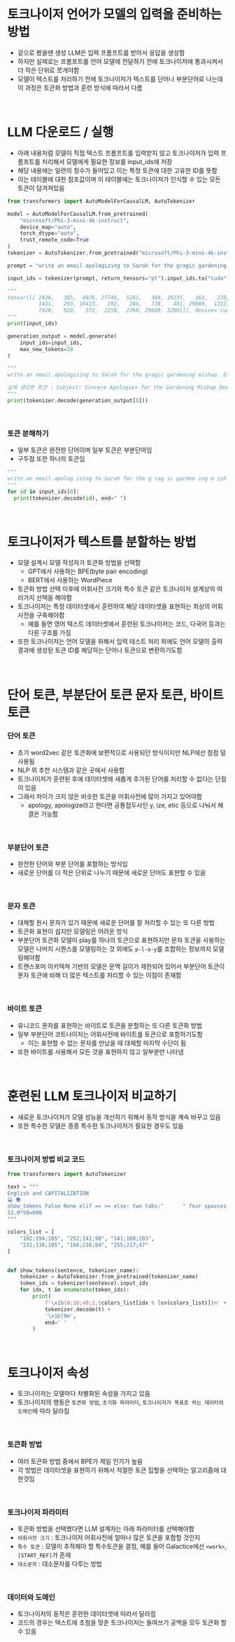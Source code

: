 # 토크나이저 언어가 모델의 입력을 준비하는 방법
- 겉으로 봤을땐 생성 LLM은 입력 프롬프트를 받아서 응답을 생성함
- 하지만 실제로는 프롬프트를 언어 모델에 전달하기 전에 토크나이저에 통과시켜서 더 작은 단위로 쪼개야함
- 모델이 텍스트를 처리하기 전에 토크나이저가 텍스트를 단어나 부분단어로 나는데 이 과정은 토큰화 방법과 훈련 방식에 따라서 다름

<br>

# LLM 다운로드 / 실행
- 아래 내용처럼 모델이 직접 텍스트 프롬프트를 입력받지 않고 토크나이저가 입력 프롬프트를 처리해서 모델에게 필요한 정보를 input_ids에 저장
- 해당 내용에는 일련의 정수가 들어있고 이는 특정 토큰에 대한 고유한 ID를 뜻함
- 이는 테이블에 대한 참조값이며 이 테이블에는 토크나이저가 인식할 수 있는 모든 토큰이 담겨져있음
```python
from transformers import AutoModelForCausalLM, AutoTokenizer

model = AutoModelForCausalLM.from_pretrained(
    "microsoft/Phi-3-mini-4k-instruct",
    device_map="auto",
    torch_dtype="auto",
    trust_remote_code=True
)
tokenizer = AutoTokenizer.from_pretrained("microsoft/Phi-3-mini-4k-instruct")

prompt = "write an email apologizing to Sarah for the gragic gardening mishap. Exaplain how it happended.<|assistant|>"

input_ids = tokenizer(prompt, return_tensors="pt").input_ids.to("cuda")

"""
tensor([[ 2436,   385,  4876, 27746,  5281,   304, 19235,   363,   278,   330,
          1431,   293, 16423,   292,   286,   728,   481, 29889,  1222,   481,
          7420,   920,   372,  2250,  2760, 29889, 32001]], device='cuda:0')
"""
print(input_ids)

generation_output = model.generate(
    input_ids=input_ids,
    max_new_tokens=20
)

"""
write an email apologizing to Sarah for the gragic gardening mishap. Exaplain how it happended.<|assistant|> 

실제 생성한 토큰 : Subject: Sincere Apologies for the Gardening Mishap Dear Sarah
"""
print(tokenizer.decode(generation_output[0]))
```

<br>

### 토큰 분해하기
- 일부 토큰은 완전한 단어이며 일부 토큰은 부분단어임
- 구두점 또한 하나의 토큰임
```python
"""
write an email apolog izing to Sarah for the g rag ic garden ing m ish ap . Ex ap lain how it happ ended . <|assistant|> 
"""
for id in input_ids[0]:
  print(tokenizer.decode(id), end=" ")
```

<br>

# 토크나이저가 텍스트를 분할하는 방법
- 모델 설계시 모델 작성자가 토큰화 방법을 선택함
  - GPT에서 사용하는 BPE(byte pair encoding)
  - BERT에서 사용하는 WordPiece
- 토큰화 방법 선택 이후에 어휘사전 크기와 특수 토큰 같은 토크나이저 설계상의 여러가지 선택을 해야함
- 토크나이저는 특정 데이터셋에서 훈련하여 해당 데이터셋을 표현하는 최상의 어휘사전을 구축해야함
  - 예를 들면 영어 텍스트 데이터셋에서 훈련된 토크나이저는 코드, 다국어 등과는 다른 구조를 가짐
- 또한 토크나이저는 언어 모델을 위해서 입력 테스트 처리 외에도 언어 모델의 출력 결과에 생성된 토큰 ID를 해당하는 단어나 토큰으로 변환하기도함

<br>

# 단어 토큰, 부분단어 토큰 문자 토큰, 바이트 토큰
### 단어 토큰
- 초기 word2vec 같은 토큰화에 보편적으로 사용되던 방식이지만 NLP에선 점점 덜 사용됨
- NLP 외 추천 시스템과 같은 곳에서 사용함
- 토크나이저가 훈련된 후에 데이터셋에 새롭게 추가된 단어를 처리할 수 없다는 단점이 있음
- 그래서 차이가 크지 않은 비슷한 토큰을 어휘사전에 많이 가지고 있어야함
  - apology, apologize라고 한다면 공통접두사인 y, ize, etic 등으로 나눠서 해결은 가능함

<br>

### 부분단어 토큰
- 완전한 단어와 부분 단어를 포함하는 방식임
- 새로운 단어를 더 작은 단위로 나누기 때문에 새로운 단어도 표현할 수 있음

<br>

### 문자 토큰
- 대체할 원시 문자가 있기 때문에 새로운 단어를 잘 처리할 수 있는 또 다른 방법
- 토큰화 표현이 쉽지만 모델링은 어려운 방식
- 부분단어 토큰화 모델이 play를 하나의 토큰으로 표현하지만 문자 토큰을 사용하는 모델은 나머지 시퀀스를 모델링하는 것 외에도 `p-l-a-y`를 조합하는 정보까지 모델링해야함
- 트랜스포머 아키텍쳐 기반의 모델은 문맥 길이가 제한되어 있어서 부분단어 토큰이 문자 토큰에 비해 더 많은 텍스트를 처리할 수 있는 이점이 존재함

<br>

### 바이트 토큰
- 유니코드 문자를 표현하는 바이트로 토큰을 분할하는 또 다른 토큰화 방법
- 일부 부분단어 코트나이저는 어휘사전에 바이트를 토큰으로 포함하기도함
  - 이는 표현할 수 없는 문자를 만났을 때 대체할 마지막 수단이 됨
- 또한 바이트를 사용해서 모든 것을 표현하지 않고 일부분만 나타냄

<br>

# 훈련된 LLM 토크나이저 비교하기
- 새로운 토크나이저가 모델 성능을 개선하기 위해서 동작 방식을 계속 바꾸고 있음
- 또한 특수한 모델은 종종 특수한 토크나이저가 필요한 경우도 있음

<br>

### 토크나이저 방법 비교 코드
```python
from transformers import AutoTokenizer

text = """
English and CAPITALIZATION
😀 👽
show_tokens False None elif == >= else: two tabs:"      " four spavces: "    "
12.0*50=600
"""

colors_list = [
    "102;194;165", "252;141;98", "141;160;203",
    "231;138;195", "166;216;84", "255;217;47"
]


def show_tokens(sentence, tokenizer_name):
    tokenizer = AutoTokenizer.from_pretrained(tokenizer_name)
    token_ids = tokenizer(sentence).input_ids
    for idx, t in enumerate(token_ids):
        print(
            f'\x1b[0;30;48;2;{colors_list[idx % len(colors_list)]}m' +
            tokenizer.decode(t) +
            '\x1b[0m',
            end=' '
        )
```


<br>

# 토크나이저 속성
- 토크나이저는 모델마다 차별화된 속성을 가지고 있음
- 토크나이저의 행동은 `토큰화 방법`, `초기화 파라미터`, `토크나이저가 목표로 하는 데이터의 도메인`에 따라 달라짐

<br>

### 토큰화 방법
- 여러 토큰화 방법 중에서 BPE가 제일 인기가 높음
- 각 방법은 데이터셋을 표현하기 위해서 적절한 토큰 집할을 선택하는 알고리즘에 대한것임

<br>

### 토크나이저 파라미터
- 토큰화 방법을 선택했다면 LLM 설계자는 아래 파라미터를 선택해야함
- `어휘사전 크기` : 토크나이저 어휘사전에 얼마나 많은 토큰을 포함할 것인지
- `특수 토큰` : 모델이 추적해야 할 특수토큰을 결정, 예를 들어 Galactice에선 `<work>`, `[START_REF]`가 존재
- `대소문자` : 대소문자를 다루는 방법

<br>

### 데이터와 도메인
- 토크나이저의 동작은 훈련한 데이터셋에 따라서 달라짐
- 코드의 경우는 텍스트에 초점을 맞춘 토크나이저는 들여쓰기 공백을 모두 토큰화 할 수 있음